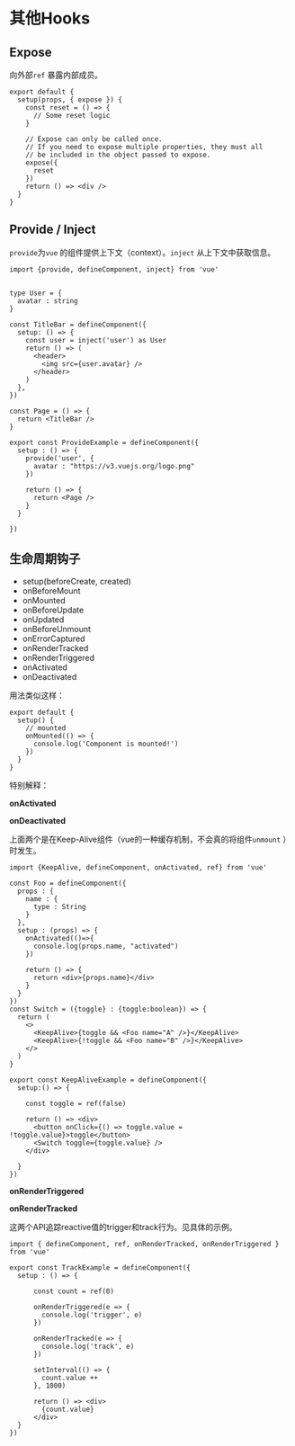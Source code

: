# 其他Hooks



## Expose



向外部`ref` 暴露内部成员。

```tsx
export default {
  setup(props, { expose }) {
    const reset = () => {
      // Some reset logic
    }

    // Expose can only be called once.
    // If you need to expose multiple properties, they must all
    // be included in the object passed to expose. 
    expose({
      reset
    })
    return () => <div />
  }
}
```





## Provide / Inject



`provide`为`vue` 的组件提供上下文（context）。`inject` 从上下文中获取信息。 

```tsx
import {provide, defineComponent, inject} from 'vue'


type User = {
  avatar : string
}

const TitleBar = defineComponent({
  setup: () => {
    const user = inject('user') as User
    return () => (
      <header>
        <img src={user.avatar} />
      </header>
    )
  },
})

const Page = () => {
  return <TitleBar />
}

export const ProvideExample = defineComponent({
  setup : () => {
    provide('user', {
      avatar : "https://v3.vuejs.org/logo.png"
    })

    return () => {
      return <Page />
    }
  }

})

```





## 生命周期钩子

- setup(beforeCreate, created)
- onBeforeMount
- onMounted
- onBeforeUpdate
- onUpdated
- onBeforeUnmount
- onErrorCaptured
- onRenderTracked
- onRenderTriggered
- onActivated
- onDeactivated

用法类似这样：

```tsx
export default {
  setup() {
    // mounted
    onMounted(() => {
      console.log('Component is mounted!')
    })     
  }
}
```

特别解释：

**onActivated**

**onDeactivated**

上面两个是在Keep-Alive组件（vue的一种缓存机制，不会真的将组件`unmount` ）时发生。 

```tsx
import {KeepAlive, defineComponent, onActivated, ref} from 'vue'

const Foo = defineComponent({
  props : {
    name : {
      type : String
    }
  },
  setup : (props) => {
    onActivated(()=>{
      console.log(props.name, "activated")
    })

    return () => {
      return <div>{props.name}</div>
    }
  }
})
const Switch = ({toggle} : {toggle:boolean}) => {
  return (
    <>
      <KeepAlive>{toggle && <Foo name="A" />}</KeepAlive>
      <KeepAlive>{!toggle && <Foo name="B" />}</KeepAlive>
    </>
  )
}

export const KeepAliveExample = defineComponent({
  setup:() => {

    const toggle = ref(false)

    return () => <div>
      <button onClick={() => toggle.value = !toggle.value}>toggle</button>
      <Switch toggle={toggle.value} />
    </div>

  }
})
```



**onRenderTriggered**

**onRenderTracked**

这两个API追踪reactive值的trigger和track行为。见具体的示例。 

```tsx
import { defineComponent, ref, onRenderTracked, onRenderTriggered } from 'vue'

export const TrackExample = defineComponent({
  setup : () => {

      const count = ref(0)

      onRenderTriggered(e => {
        console.log('trigger', e)
      })

      onRenderTracked(e => {
        console.log('track', e)
      })

      setInterval(() => {
        count.value ++
      }, 1000)

      return () => <div>
        {count.value}
      </div>
  }
})

```


